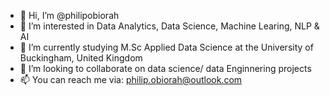 - 👋 Hi, I’m @philipobiorah
- 👀 I’m interested in Data Analytics, Data Science, Machine Learing, NLP & AI
- 🌱 I’m currently studying M.Sc Applied Data Science at the University of Buckingham, United Kingdom
- 💞️ I’m looking to collaborate on data science/ data Enginnering projects
- 📫 You can reach me via: philip.obiorah@outlook.com
<!---
philipobiorah/philipobiorah is a ✨ special ✨ repository because its `README.md` (this file) appears on your GitHub profile.
You can click the Preview link to take a look at your changes.
--->
